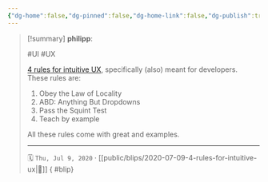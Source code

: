 ```yaml
---
{"dg-home":false,"dg-pinned":false,"dg-home-link":false,"dg-publish":true,"type":"blip","created-date":"2020-07-09T00:00:00","disabled rules":["yaml-title","yaml-title-alias","file-name-heading"],"title":"philipp @ 2020-07-09","dg-permalink":"2020/07/09/4-rules-for-intuitive-ux/","updated-date":"2025-04-30T22:27:35","dg-path":"blips/2020-07-09-4-rules-for-intuitive-ux.md","permalink":"/2020/07/09/4-rules-for-intuitive-ux/","dgPassFrontmatter":true,"created":"2020-07-09T00:00:00","updated":"2025-04-30T22:27:35"}
---
```


> [!summary] **philipp**:
>
> #UI #UX
>
> [4 rules for intuitive
> UX](https://learnui.design/blog/4-rules-intuitive-ux.html), specifically (also)
> meant for developers. These rules are:
>
> 1. Obey the Law of Locality
> 2. ABD: Anything But Dropdowns
> 3. Pass the Squint Test
> 4. Teach by example
> 
> All these rules come with great and examples.
> - - -
>
> 🗓️ `Thu, Jul 9, 2020` · [[public/blips/2020-07-09-4-rules-for-intuitive-ux\|🔗]]
{ #blip}

